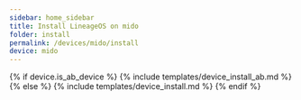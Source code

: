 ```yaml
---
sidebar: home_sidebar
title: Install LineageOS on mido
folder: install
permalink: /devices/mido/install
device: mido
---
```

{% if device.is_ab_device %}
{% include templates/device_install_ab.md %}
{% else %}
{% include templates/device_install.md %}
{% endif %}
